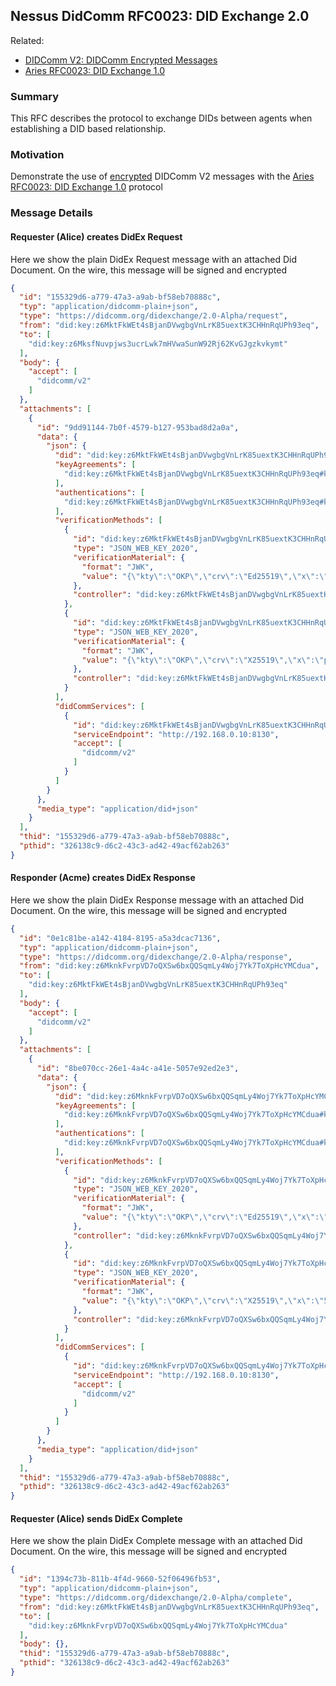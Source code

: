## Nessus DidComm RFC0023: DID Exchange 2.0

Related:
* [DIDComm V2: DIDComm Encrypted Messages][dcv2-encrypted-msg]
* [Aries RFC0023: DID Exchange 1.0][rfc0023]

### Summary

This RFC describes the protocol to exchange DIDs between agents when establishing a DID based relationship.

### Motivation

Demonstrate the use of [encrypted][dcv2-encrypted-msg] DIDComm V2 messages 
with the [Aries RFC0023: DID Exchange 1.0][rfc0023] protocol 

### Message Details

#### Requester (Alice) creates DidEx Request

Here we show the plain DidEx Request message with an attached Did Document.
On the wire, this message will be signed and encrypted 

```json
{
  "id": "155329d6-a779-47a3-a9ab-bf58eb70888c",
  "typ": "application/didcomm-plain+json",
  "type": "https://didcomm.org/didexchange/2.0-Alpha/request",
  "from": "did:key:z6MktFkWEt4sBjanDVwgbgVnLrK85uextK3CHHnRqUPh93eq",
  "to": [
    "did:key:z6MksfNuvpjws3ucrLwk7mHVwaSunW92Rj62KvGJgzkvkymt"
  ],
  "body": {
    "accept": [
      "didcomm/v2"
    ]
  },
  "attachments": [
    {
      "id": "9dd91144-7b0f-4579-b127-953bad8d2a0a",
      "data": {
        "json": {
          "did": "did:key:z6MktFkWEt4sBjanDVwgbgVnLrK85uextK3CHHnRqUPh93eq",
          "keyAgreements": [
            "did:key:z6MktFkWEt4sBjanDVwgbgVnLrK85uextK3CHHnRqUPh93eq#key-x25519-1"
          ],
          "authentications": [
            "did:key:z6MktFkWEt4sBjanDVwgbgVnLrK85uextK3CHHnRqUPh93eq#key-1"
          ],
          "verificationMethods": [
            {
              "id": "did:key:z6MktFkWEt4sBjanDVwgbgVnLrK85uextK3CHHnRqUPh93eq#key-1",
              "type": "JSON_WEB_KEY_2020",
              "verificationMaterial": {
                "format": "JWK",
                "value": "{\"kty\":\"OKP\",\"crv\":\"Ed25519\",\"x\":\"zRDTlA2L6zNZmmVkn6U_A6y2N2UH4b8-gwrP-CKO1Ro\"}"
              },
              "controller": "did:key:z6MktFkWEt4sBjanDVwgbgVnLrK85uextK3CHHnRqUPh93eq#key-1"
            },
            {
              "id": "did:key:z6MktFkWEt4sBjanDVwgbgVnLrK85uextK3CHHnRqUPh93eq#key-x25519-1",
              "type": "JSON_WEB_KEY_2020",
              "verificationMaterial": {
                "format": "JWK",
                "value": "{\"kty\":\"OKP\",\"crv\":\"X25519\",\"x\":\"p4CHCDXfUD0UGB8-ZxDvMjjFfmALQgTALzISKxMKdSg\"}"
              },
              "controller": "did:key:z6MktFkWEt4sBjanDVwgbgVnLrK85uextK3CHHnRqUPh93eq#key-x25519-1"
            }
          ],
          "didCommServices": [
            {
              "id": "did:key:z6MktFkWEt4sBjanDVwgbgVnLrK85uextK3CHHnRqUPh93eq#didcomm-1",
              "serviceEndpoint": "http://192.168.0.10:8130",
              "accept": [
                "didcomm/v2"
              ]
            }
          ]
        }
      },
      "media_type": "application/did+json"
    }
  ],
  "thid": "155329d6-a779-47a3-a9ab-bf58eb70888c",
  "pthid": "326138c9-d6c2-43c3-ad42-49acf62ab263"
}
```

#### Responder (Acme) creates DidEx Response

Here we show the plain DidEx Response message with an attached Did Document.
On the wire, this message will be signed and encrypted

```json
{
  "id": "0e1c81be-a142-4184-8195-a5a3dcac7136",
  "typ": "application/didcomm-plain+json",
  "type": "https://didcomm.org/didexchange/2.0-Alpha/response",
  "from": "did:key:z6MknkFvrpVD7oQXSw6bxQQSqmLy4Woj7Yk7ToXpHcYMCdua",
  "to": [
    "did:key:z6MktFkWEt4sBjanDVwgbgVnLrK85uextK3CHHnRqUPh93eq"
  ],
  "body": {
    "accept": [
      "didcomm/v2"
    ]
  },
  "attachments": [
    {
      "id": "8be070cc-26e1-4a4c-a41e-5057e92ed2e3",
      "data": {
        "json": {
          "did": "did:key:z6MknkFvrpVD7oQXSw6bxQQSqmLy4Woj7Yk7ToXpHcYMCdua",
          "keyAgreements": [
            "did:key:z6MknkFvrpVD7oQXSw6bxQQSqmLy4Woj7Yk7ToXpHcYMCdua#key-x25519-1"
          ],
          "authentications": [
            "did:key:z6MknkFvrpVD7oQXSw6bxQQSqmLy4Woj7Yk7ToXpHcYMCdua#key-1"
          ],
          "verificationMethods": [
            {
              "id": "did:key:z6MknkFvrpVD7oQXSw6bxQQSqmLy4Woj7Yk7ToXpHcYMCdua#key-1",
              "type": "JSON_WEB_KEY_2020",
              "verificationMaterial": {
                "format": "JWK",
                "value": "{\"kty\":\"OKP\",\"crv\":\"Ed25519\",\"x\":\"ezg86VNTSzA-Y3NRphHe55whJ4o5vzt-U9Kfnnd37hE\"}"
              },
              "controller": "did:key:z6MknkFvrpVD7oQXSw6bxQQSqmLy4Woj7Yk7ToXpHcYMCdua#key-1"
            },
            {
              "id": "did:key:z6MknkFvrpVD7oQXSw6bxQQSqmLy4Woj7Yk7ToXpHcYMCdua#key-x25519-1",
              "type": "JSON_WEB_KEY_2020",
              "verificationMaterial": {
                "format": "JWK",
                "value": "{\"kty\":\"OKP\",\"crv\":\"X25519\",\"x\":\"5XZhq172KYpPLylym_VDG5pIGK9Pwoo96kyTyL049lI\"}"
              },
              "controller": "did:key:z6MknkFvrpVD7oQXSw6bxQQSqmLy4Woj7Yk7ToXpHcYMCdua#key-x25519-1"
            }
          ],
          "didCommServices": [
            {
              "id": "did:key:z6MknkFvrpVD7oQXSw6bxQQSqmLy4Woj7Yk7ToXpHcYMCdua#didcomm-1",
              "serviceEndpoint": "http://192.168.0.10:8130",
              "accept": [
                "didcomm/v2"
              ]
            }
          ]
        }
      },
      "media_type": "application/did+json"
    }
  ],
  "thid": "155329d6-a779-47a3-a9ab-bf58eb70888c",
  "pthid": "326138c9-d6c2-43c3-ad42-49acf62ab263"
}
```

#### Requester (Alice) sends DidEx Complete

Here we show the plain DidEx Complete message with an attached Did Document.
On the wire, this message will be signed and encrypted

```json
{
  "id": "1394c73b-811b-4f4d-9660-52f06496fb53",
  "typ": "application/didcomm-plain+json",
  "type": "https://didcomm.org/didexchange/2.0-Alpha/complete",
  "from": "did:key:z6MktFkWEt4sBjanDVwgbgVnLrK85uextK3CHHnRqUPh93eq",
  "to": [
    "did:key:z6MknkFvrpVD7oQXSw6bxQQSqmLy4Woj7Yk7ToXpHcYMCdua"
  ],
  "body": {},
  "thid": "155329d6-a779-47a3-a9ab-bf58eb70888c",
  "pthid": "326138c9-d6c2-43c3-ad42-49acf62ab263"
}
```

[dcv2-encrypted-msg]: https://identity.foundation/didcomm-messaging/spec/#c3-didcomm-encrypted-messages
[rfc0023]: https://github.com/hyperledger/aries-rfcs/tree/main/features/0023-did-exchange
